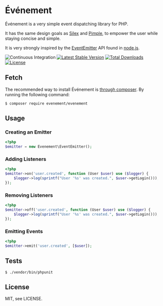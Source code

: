 # Événement

Événement is a very simple event dispatching library for PHP.

It has the same design goals as [Silex](https://silex.symfony.com/) and
[Pimple](https://github.com/silexphp/Pimple), to empower the user while staying concise
and simple.

It is very strongly inspired by the [EventEmitter](https://nodejs.org/api/events.html#events_class_eventemitter) API found in
[node.js](http://nodejs.org).

![Continuous Integration](https://github.com/igorw/evenement/workflows/CI/badge.svg)
[![Latest Stable Version](https://poser.pugx.org/evenement/evenement/v/stable.png)](https://packagist.org/packages/evenement/evenement)
[![Total Downloads](https://poser.pugx.org/evenement/evenement/downloads.png)](https://packagist.org/packages/evenement/evenement/stats)
[![License](https://poser.pugx.org/evenement/evenement/license.png)](https://packagist.org/packages/evenement/evenement)

## Fetch

The recommended way to install Événement is [through composer](http://getcomposer.org). By running the following command:

    $ composer require evenement/evenement

## Usage

### Creating an Emitter

```php
<?php
$emitter = new Evenement\EventEmitter();
```

### Adding Listeners

```php
<?php
$emitter->on('user.created', function (User $user) use ($logger) {
    $logger->log(sprintf("User '%s' was created.", $user->getLogin()));
});
```

### Removing Listeners

```php
<?php
$emitter->off('user.created', function (User $user) use ($logger) {
    $logger->log(sprintf("User '%s' was created.", $user->getLogin()));
});
```

### Emitting Events

```php
<?php
$emitter->emit('user.created', [$user]);
```

Tests
-----

    $ ./vendor/bin/phpunit

License
-------
MIT, see LICENSE.
